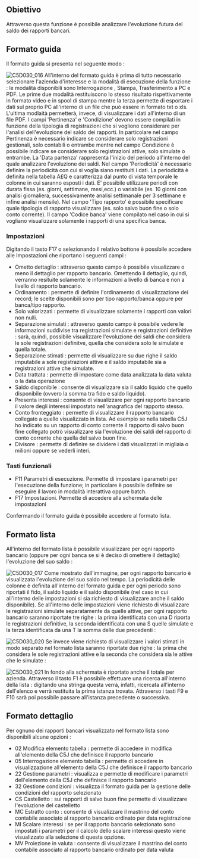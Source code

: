 ## Obiettivo
Attraverso questa funzione è possibile analizzare l'evoluzione futura del saldo dei rapporti bancari.

## Formato guida

Il formato guida si presenta nel seguente modo : 

![C5D030_016](http://localhost:3000/immagini/MBDOC_OGG-P_C5NOXS0/C5D030_016.png)
All'interno del formato guida è prima di tutto necessario selezionare l'azienda d'interesse e la modalità di esecuzione della funzione :  le modalità disponibili sono Interrogazione , Stampa, Trasferimento a PC e PDF. Le prime due modalità restituiscono lo stesso risultato rispettivamente in formato video e in spool di stampa mentre la terza permette di esportare i dati sul proprio PC all'interno di un file che può essere in formato txt o xls. L'ultima modlaità permetterà, invece, di visualizzare i dati all'interno di un file PDF.
I campi 'Pertinenza' e 'Condizione' devono essere compilati in funzione della tipologia di registrazioni che si vogliono considerare per l'analisi dell'evoluzione del saldo dei rapporti. In particolare nel campo Pertinenza è necessario indicare se considerare solo registrazioni gestionali, solo contabili o entrambe mentre nel campo Condizione è possibile indicare se considerare solo registrazioni attive, solo simulate o entrambe.
La 'Data partenza' rappresenta l'inizio del periodo all'interno del quale analizzare l'evoluzione dei saldi.
Nel campo 'Periodicità' è necessario definire la periodicità con cui si voglia siano restituiti i dati. La periodicità è definita nella tabella A£Q e caratterizza dal punto di vista temporale le colonne in cui saranno esposti i dati. E' possibile utilizzare periodi con durata fissa (es. giorni, settimane, mesi,ecc.) o variabile (es. 10 giorni con analisi giornaliera, successivamente analisi settimanale per 3 settimane e infine analisi mensile).
Nel campo 'Tipo rapporto' è possibile specificare quale tipologia di rapporto visualizzare (es. solo salvo buon fine o solo conto corrente).
Il campo 'Codice banca' viene compilato nel caso in cui si vogliano visualizzare solamente i rapporti di una specifica banca.

### Impostazioni
Digitando il tasto F17 o selezionando il relativo bottone è possibile accedere alle Impostazioni che riportano i seguenti campi : 
 * Ometto dettaglio :  attraverso questo campo è possibile visualizzare o meno il dettaglio per rapporto bancario. Omettendo il dettaglio, quindi, verranno resituite solamente le informazioni a livello di banca e non a livello di rapporto bancario.
 * Ordinamento :  permette di definire l'ordinamento di visualizzazione dei record; le scelte disponibili sono per tipo rapporto/banca oppure per banca/tipo rapporto.
 * Solo valorizzati :  permette di visualizzare solamente i rapporti con valori non nulli.
 * Separazione simulati :  attraverso questo campo è possibile vedere le informazioni suddivise tra registrazioni simulate e registrazioni definitive :  sarà, quindi, possibile visualizzare l'evoluzione dei saldi che considera le sole registrazioni definitve, quella che considera solo le simulate e quella totale.
 * Separazione stimati :  permette di visualizzare su due righe il saldo imputabile a sole registrazioni attive e il saldo imputabile sia a registrazioni attive che simulate.
 * Data trattata :  permette di impostare come data analizzata la data valuta o la data operazione
 * Saldo disponibile :  consente di visualizzare sia il saldo liquido che quello disponibile (ovvero la somma tra fido e saldo liquido).
 * Presenta interessi :  consente di visualizzare per ogni rapporto bancario il valore degli interessi impostato nell'anagrafica del rapporto stesso.
 * Conto fronteggiato :  permette di visualizzare il rapporto bancario collegato a quello visualizzato in lista. Ad esempio se nella tabella C5J ho indicato su un rapporto di conto corrente il rapporto di salvo buon fine collegato potrò visualizzare sia l'evoluzione dei saldi del rapporto di conto corrente che quella del salvo buon fine.
 * Divisore :  permette di definire se dividere i dati visualizzati in migliaia o milioni oppure se vederli interi.

### Tasti funzionali

- F11 Parametri di esecuzione. Permette di impostare i parametri per l'esecuzione della funzione; in particolare è possibile definire se eseguire il lavoro in modalità interattiva oppure batch.
- F17 Impostazioni. Permette di accedere alla schermata delle impostazioni


Confermando il formato guida è possibile accedere al formato lista.

## Formato lista
All'interno del formato lista è possibile visualizzare per ogni rapporto bancario (oppure per ogni banca se si è deciso di omettere il dettaglio) l'evoluzione del suo saldo : 

![C5D030_017](http://localhost:3000/immagini/MBDOC_OGG-P_C5NOXS0/C5D030_017.png)
Come mostrato dall'immagine, per ogni rapporto bancario è visualizzata l'evoluzione del suo saldo nel tempo. La periodicità delle colonne è definita all'interno del formato guida e per ogni periodo sono riportati il fido, il saldo liquido e il saldo disponibile (nel caso in cui all'interno delle impostazioni si sia richiesto di visualizzare anche il saldo disponibile).
Se all'interno delle impostazioni viene richiesto di visualizzare le registrazioni simulate separatamente da quelle attive, per ogni rapporto bancario saranno riportate tre righe :  la prima identificata con una D riporta le registrazioni definitive, la seconda identificata con una S quelle simulate e la terza identificata da una T la somma delle due precedenti : 

![C5D030_020](http://localhost:3000/immagini/MBDOC_OGG-P_C5NOXS0/C5D030_020.png)
Se invece viene richiesto di visualizzare i valori stimati in modo separato nel formato lista saranno riportate due righe :  la prima che considera le sole registrazioni attive e la seconda che considera sia le attive che le simulate : 

![C5D030_021](http://localhost:3000/immagini/MBDOC_OGG-P_C5NOXS0/C5D030_021.png)
In fondo alla schermata è riportato anche il totale per azienda.
Attraverso il tasto F1 è possibile effettuare una ricerca all'interno della lista :  digitando una stringa questa verrà, infatti, ricercata all'interno dell'elenco e verrà restituita la prima istanza trovata. Attraverso i tasti F9 e F10 sarà poi possibile passare all'istanza precedente o successiva.

## Formato dettaglio
Per ognuno dei rapporti bancari visualizzato nel formato lista sono disponibili alcune opzioni : 

 * 02 Modifica elemento tabella :  permette di accedere in modifica all'elemento della C5J che definisce il rapporto bancario
 * 05 Interrogazione elemento tabella :  permette di accedere in visualizzazione all'elemento della C5J che definisce il rapporto bancario
 * 22 Gestione parametri :  visualizza e permette di modificare i parametri dell'elemento della C5J che definisce il rapporto bancario
 * 32 Gestione condizioni :  visualizza il formato guida per la gestione delle condizioni del rapporto selezionato
 * CS Castelletto :  sui rapporti di salvo buon fine permette di visualizzare l'evoluzione del castelletto
 * MC Estratto conto :  consente di visualizzare il mastrino del conto contabile associato al rapporto bancario ordinato per data registrazione
 * MI Scalare interessi :  se per il rapporto bancario selezionato sono impostati i parametri per il calcolo dello scalare interessi questo viene visualizzato alla selezione di questa opzione.
 * MV Proiezione in valuta :  consente di visualizzare il mastrino del conto contabile associato al rapporto bancario ordinato per data valuta
